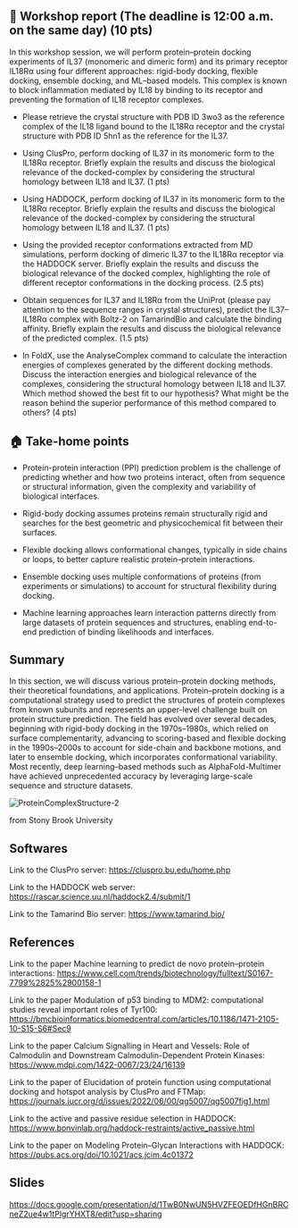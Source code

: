 ## 📝 Workshop report (The deadline is 12:00 a.m. on the same day) (10 pts)

In this workshop session, we will perform protein–protein docking experiments of IL37 (monomeric and dimeric form) and its primary receptor IL18Rα using four different approaches: rigid-body docking, flexible docking, ensemble docking, and ML–based models. This complex is known to block inflammation mediated by IL18 by binding to its receptor and preventing the formation of IL18 receptor complexes. 

- Please retrieve the crystal structure with PDB ID 3wo3 as the reference complex of the IL18 ligand bound to the IL18Rα receptor and the crystal structure with PDB ID 5hn1 as the reference for the IL37. 

- Using ClusPro, perform docking of IL37 in its monomeric form to the IL18Rα receptor. Briefly explain the results and discuss the biological relevance of the docked-complex by considering the structural homology between IL18 and IL37. (1 pts)

- Using HADDOCK, perform docking of IL37 in its monomeric form to the IL18Rα receptor. Briefly explain the results and discuss the biological relevance of the docked-complex by considering the structural homology between IL18 and IL37. (1 pts)

- Using the provided receptor conformations extracted from MD simulations, perform docking of dimeric IL37 to the IL18Rα receptor via the HADDOCK server. Briefly explain the results and discuss the biological relevance of the docked complex, highlighting the role of different receptor conformations in the docking process. (2.5 pts)

- Obtain sequences for IL37 and IL18Rα from the UniProt (please pay attention to the sequence ranges in crystal structures), predict the IL37–IL18Rα complex with Boltz-2 on TamarindBio and calculate the binding affinity. Briefly explain the results and discuss the biological relevance of the predicted complex. (1.5 pts)

- In FoldX, use the AnalyseComplex command to calculate the interaction energies of complexes generated by the different docking methods. Discuss the interaction energies and biological relevance of the complexes, considering the structural homology between IL18 and IL37. Which method showed the best fit to our hypothesis? What might be the reason behind the superior performance of this method compared to others?  (4 pts)
  

## 🏠 Take-home points

- Protein-protein interaction (PPI) prediction problem is the challenge of predicting whether and how two proteins interact, often from sequence or structural information, given the complexity and variability of biological interfaces.

- Rigid-body docking assumes proteins remain structurally rigid and searches for the best geometric and physicochemical fit between their surfaces.

- Flexible docking allows conformational changes, typically in side chains or loops, to better capture realistic protein–protein interactions.

- Ensemble docking uses multiple conformations of proteins (from experiments or simulations) to account for structural flexibility during docking.

- Machine learning approaches learn interaction patterns directly from large datasets of protein sequences and structures, enabling end-to-end prediction of binding likelihoods and interfaces.

## Summary

In this section, we will discuss various protein–protein docking methods, their theoretical foundations, and applications. Protein–protein docking is a computational strategy used to predict the structures of protein complexes from known subunits and represents an upper-level challenge built on protein structure prediction. The field has evolved over several decades, beginning with rigid-body docking in the 1970s–1980s, which relied on surface complementarity, advancing to scoring-based and flexible docking in the 1990s–2000s to account for side-chain and backbone motions, and later to ensemble docking, which incorporates conformational variability. Most recently, deep learning–based methods such as AlphaFold-Multimer have achieved unprecedented accuracy by leveraging large-scale sequence and structure datasets.

![ProteinComplexStructure-2](https://github.com/user-attachments/assets/c42dcaed-9135-4031-be60-9a4edab16670)

from Stony Brook University

## Softwares

Link to the ClusPro server: https://cluspro.bu.edu/home.php

Link to the HADDOCK web server: https://rascar.science.uu.nl/haddock2.4/submit/1

Link to the Tamarind Bio server: https://www.tamarind.bio/

## References

Link to the paper Machine learning to predict de novo protein–protein interactions: https://www.cell.com/trends/biotechnology/fulltext/S0167-7799%2825%2900158-1

Link to the paper Modulation of p53 binding to MDM2: computational studies reveal important roles of Tyr100: https://bmcbioinformatics.biomedcentral.com/articles/10.1186/1471-2105-10-S15-S6#Sec9

Link to the paper Calcium Signalling in Heart and Vessels: Role of Calmodulin and Downstream Calmodulin-Dependent Protein Kinases: https://www.mdpi.com/1422-0067/23/24/16139

Link to the paper of Elucidation of protein function using computational docking and hotspot analysis by ClusPro and FTMap: https://journals.iucr.org/d/issues/2022/06/00/qg5007/qg5007fig1.html

Link to the active and passive residue selection in HADDOCK: https://www.bonvinlab.org/haddock-restraints/active_passive.html

Link to the paper on Modeling Protein–Glycan Interactions with HADDOCK: https://pubs.acs.org/doi/10.1021/acs.jcim.4c01372

## Slides

https://docs.google.com/presentation/d/1TwB0NwUN5HVZFEOEDfHGnBRCneZ2ue4w1tPlgrYHXT8/edit?usp=sharing
